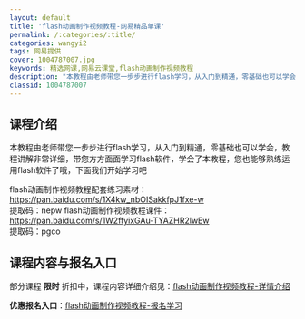 ```yaml
---
layout: default
title: 'flash动画制作视频教程-网易精品单课'
permalink: /:categories/:title/
categories: wangyi2
tags: 网易提供
cover: 1004787007.jpg
keywords: 精选网课,网易云课堂,flash动画制作视频教程
description: "本教程由老师带您一步步进行flash学习，从入门到精通，零基础也可以学会，教程讲解非常详细，带您方方面面学习flash软件，学会了本教程，您也能够熟练运用flash软件了哦，下面我们开始学习"
classid: 1004787007
---
```


## 课程介绍

本教程由老师带您一步步进行flash学习，从入门到精通，零基础也可以学会，教程讲解非常详细，带您方方面面学习flash软件，学会了本教程，您也能够熟练运用flash软件了哦，下面我们开始学习吧

flash动画制作视频教程配套练习素材： https://pan.baidu.com/s/1X4kw_nbOISakkfpJ1fxe-w  
提取码：nepw 
flash动画制作视频教程课件： https://pan.baidu.com/s/1W2ffyixGAu-TYAZHR2lwEw  
提取码：pgco

## 课程内容与报名入口

部分课程 **限时** 折扣中，课程内容详细介绍见：[flash动画制作视频教程-详情介绍](https://study.163.com/course/introduction/1004787007.htm?share=1&shareId=1025206652&utm_campaign=share&utm_medium=iphoneShare&utm_source=&utm_u=1025206652)

**优惠报名入口**：[flash动画制作视频教程-报名学习](https://study.163.com/course/introduction/1004787007.htm?share=1&shareId=1025206652&utm_campaign=share&utm_medium=iphoneShare&utm_source=&utm_u=1025206652)

